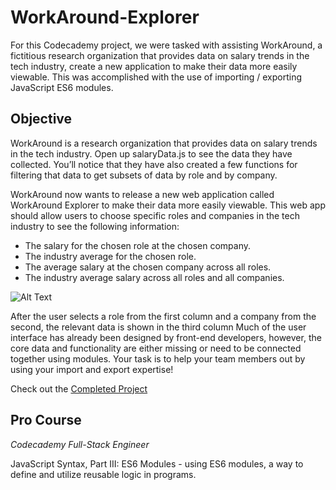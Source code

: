 # WorkAround-Explorer
For this Codecademy project, we were tasked with assisting WorkAround, a fictitious research organization that provides data on salary trends in the tech industry, create a new application to make their data more easily viewable. This was accomplished with the use of importing / exporting JavaScript ES6 modules.

## Objective

WorkAround is a research organization that provides data on salary trends in the tech industry. Open up salaryData.js to see the data they have collected. You’ll notice that they have also created a few functions for filtering that data to get subsets of data by role and by company.

WorkAround now wants to release a new web application called WorkAround Explorer to make their data more easily viewable. This web app should allow users to choose specific roles and companies in the tech industry to see the following information:

- The salary for the chosen role at the chosen company.
- The industry average for the chosen role.
- The average salary at the chosen company across all roles.
- The industry average salary across all roles and all companies.

![Alt Text](https://static-assets.codecademy.com/Courses/Learn-JavaScript/Modules/WorkAround%20Explorer%20Demo.gif)


After the user selects a role from the first column and a company from the second, the relevant data is shown in the third column
Much of the user interface has already been designed by front-end developers, however, the core data and functionality are either missing or need to be connected together using modules. Your task is to help your team members out by using your import and export expertise!

Check out the [Completed Project](https://techbret.github.io/WorkAround-Explorer/)

## Pro Course

*Codecademy Full-Stack Engineer*

JavaScript Syntax, Part III: ES6 Modules - using ES6 modules, a way to define and utilize reusable logic in programs.

